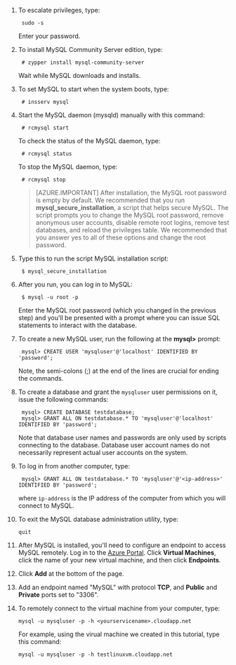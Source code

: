 
1. To escalate privileges, type:

        sudo -s

    Enter your password.

2. To install MySQL Community Server edition, type:

        # zypper install mysql-community-server

    Wait while MySQL downloads and installs.

3. To set MySQL to start when the system boots, type:

        # insserv mysql

4. Start the MySQL daemon (mysqld) manually with this command:

        # rcmysql start

    To check the status of the MySQL daemon, type:

        # rcmysql status

    To stop the MySQL daemon, type:

        # rcmysql stop

    > [AZURE.IMPORTANT] After installation, the MySQL root password is empty by default. We recommended that you run **mysql\_secure\_installation**, a script that helps secure MySQL. The script prompts you to change the MySQL root password, remove anonymous user accounts, disable remote root logins, remove test databases, and reload the privileges table. We recommended that you answer yes to all of these options and change the root password.

5. Type this to run the script MySQL installation script:

        $ mysql_secure_installation

6. After you run, you can log in to MySQL:

        $ mysql -u root -p

    Enter the MySQL root password (which you changed in the previous step) and you'll be presented with a prompt where you can issue SQL statements to interact with the database.

7. To create a new MySQL user, run the following at the **mysql>** prompt:

        mysql> CREATE USER 'mysqluser'@'localhost' IDENTIFIED BY 'password';

    Note, the semi-colons (;) at the end of the lines are crucial for ending the commands.

8. To create a database and grant the `mysqluser` user permissions on it, issue the following commands:

        mysql> CREATE DATABASE testdatabase;
        mysql> GRANT ALL ON testdatabase.* TO 'mysqluser'@'localhost' IDENTIFIED BY 'password';

    Note that database user names and passwords are only used by scripts connecting to the database.  Database user account names do not necessarily represent actual user accounts on the system.

9. To log in from another computer, type:

        mysql> GRANT ALL ON testdatabase.* TO 'mysqluser'@'<ip-address>' IDENTIFIED BY 'password';

    where `ip-address` is the IP address of the computer from which you will connect to MySQL.

10. To exit the MySQL database administration utility, type:

        quit

11. After MySQL is installed, you'll need to configure an endpoint to access MySQL remotely. Log in to the [Azure  Portal][AzurePortal]. Click **Virtual Machines**, click the name of your new virtual machine, and then click **Endpoints**.

12. Click **Add** at the bottom of the page.

13. Add an endpoint named "MySQL" with protocol **TCP**, and **Public** and **Private** ports set to "3306".

14. To remotely connect to the virtual machine from your computer, type:

        mysql -u mysqluser -p -h <yourservicename>.cloudapp.net

    For example, using the virual machine we created in this tutorial, type this command:

        mysql -u mysqluser -p -h testlinuxvm.cloudapp.net

[MySQLDocs]: http://dev.mysql.com/doc/
[AzurePortal]: http://manage.windowsazure.com

[Image9]: ./media/install-and-run-mysql-on-opensuse-vm/LinuxVmAddEndpointMySQL.png



